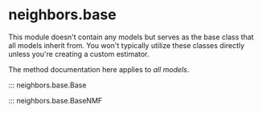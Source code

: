 # neighbors.base

This module doesn't contain any models but serves as the base class that all models inherit from. You won't typically utilize these classes directly unless you're creating a custom estimator. 

The method documentation here applies to _all models_. 

::: neighbors.base.Base

::: neighbors.base.BaseNMF